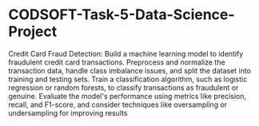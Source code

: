 # CODSOFT-Task-5-Data-Science-Project
Credit Card Fraud Detection: Build a machine learning model to identify fraudulent credit card
transactions. Preprocess and normalize the transaction data, handle class imbalance issues, and split the dataset into training and testing sets.
Train a classification algorithm, such as logistic regression or random forests, to classify transactions as fraudulent or genuine.
Evaluate the model's performance using metrics like precision, recall, and F1-score, and consider techniques like oversampling or undersampling for improving results
